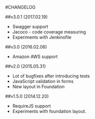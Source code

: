 #CHANGELOG

##v3.0.1 (2017.02.19)
- Swagger support 
- Jacoco - code coverage measuring
- Experiments with Jenkinsfile

##v3.0 (2016.02.06)
- Amazon AWS support 

##v2.0 (2015.05.31)
- Lot of bugfixes after introducing tests
- JavaScript validation in forms
- New layout in Foundation

##v1.5.0 (2014.12.20)
- RequireJS support
- Experiments with foundation layout.
